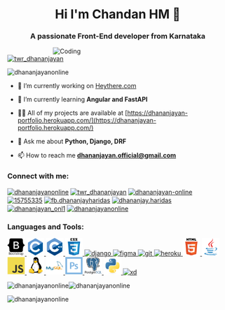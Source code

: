 <h1 align="center">Hi I'm Chandan HM 👋</h1>
<h3 align="center">A passionate Front-End developer from Karnataka</h3>

<img align="right" alt="Coding" width="400" src="https://cdn.dribbble.com/users/1118376/screenshots/3604186/media/522522daf8b5c0871a2cd66d0f423919.gif">

<p align="left"> <a href="https://twitter.com/twr_dhananjayan" target="blank"><img src="https://img.shields.io/twitter/follow/twr_dhananjayan?logo=twitter&style=for-the-badge" alt="twr_dhananjayan" /></a> </p>

<p align="left"> <img src="https://komarev.com/ghpvc/?username=dhananjayanonline&label=Profile%20views&color=0e75b6&style=flat" alt="dhananjayanonline" /> </p>

- 🔭 I’m currently working on [Heythere.com](https://github.com/DhananjayanOnline/heythere.com)

- 🌱 I’m currently learning **Angular and FastAPI**

- 👨‍💻 All of my projects are available at [https://dhananjayan-portfolio.herokuapp.com/](https://dhananjayan-portfolio.herokuapp.com/)

- 💬 Ask me about **Python, Django, DRF**

- 📫 How to reach me **dhananjayan.official@gmail.com**

<h3 align="left">Connect with me:</h3>
<p align="left">
<a href="https://dev.to/dhananjayanonline" target="blank"><img align="center" src="https://raw.githubusercontent.com/rahuldkjain/github-profile-readme-generator/master/src/images/icons/Social/devto.svg" alt="dhananjayanonline" height="30" width="40" /></a>
<a href="https://twitter.com/twr_dhananjayan" target="blank"><img align="center" src="https://raw.githubusercontent.com/rahuldkjain/github-profile-readme-generator/master/src/images/icons/Social/twitter.svg" alt="twr_dhananjayan" height="30" width="40" /></a>
<a href="https://linkedin.com/in/dhananjayan-online" target="blank"><img align="center" src="https://raw.githubusercontent.com/rahuldkjain/github-profile-readme-generator/master/src/images/icons/Social/linked-in-alt.svg" alt="dhananjayan-online" height="30" width="40" /></a>
<a href="https://stackoverflow.com/users/15755335" target="blank"><img align="center" src="https://raw.githubusercontent.com/rahuldkjain/github-profile-readme-generator/master/src/images/icons/Social/stack-overflow.svg" alt="15755335" height="30" width="40" /></a>
<a href="https://fb.com/fb.dhananjayharidas" target="blank"><img align="center" src="https://raw.githubusercontent.com/rahuldkjain/github-profile-readme-generator/master/src/images/icons/Social/facebook.svg" alt="fb.dhananjayharidas" height="30" width="40" /></a>
<a href="https://instagram.com/dhananjay.haridas" target="blank"><img align="center" src="https://raw.githubusercontent.com/rahuldkjain/github-profile-readme-generator/master/src/images/icons/Social/instagram.svg" alt="dhananjay.haridas" height="30" width="40" /></a>
<a href="https://www.hackerrank.com/dhananjayan_onl1" target="blank"><img align="center" src="https://raw.githubusercontent.com/rahuldkjain/github-profile-readme-generator/master/src/images/icons/Social/hackerrank.svg" alt="dhananjayan_onl1" height="30" width="40" /></a>
<a href="https://www.leetcode.com/dhananjayanonline" target="blank"><img align="center" src="https://raw.githubusercontent.com/rahuldkjain/github-profile-readme-generator/master/src/images/icons/Social/leet-code.svg" alt="dhananjayanonline" height="30" width="40" /></a>
</p>

<h3 align="left">Languages and Tools:</h3>
<p align="left"> <a href="https://getbootstrap.com" target="_blank" rel="noreferrer"> <img src="https://raw.githubusercontent.com/devicons/devicon/master/icons/bootstrap/bootstrap-plain-wordmark.svg" alt="bootstrap" width="40" height="40"/> </a> <a href="https://www.cprogramming.com/" target="_blank" rel="noreferrer"> <img src="https://raw.githubusercontent.com/devicons/devicon/master/icons/c/c-original.svg" alt="c" width="40" height="40"/> </a> <a href="https://www.w3schools.com/cpp/" target="_blank" rel="noreferrer"> <img src="https://raw.githubusercontent.com/devicons/devicon/master/icons/cplusplus/cplusplus-original.svg" alt="cplusplus" width="40" height="40"/> </a> <a href="https://www.w3schools.com/css/" target="_blank" rel="noreferrer"> <img src="https://raw.githubusercontent.com/devicons/devicon/master/icons/css3/css3-original-wordmark.svg" alt="css3" width="40" height="40"/> </a> <a href="https://www.djangoproject.com/" target="_blank" rel="noreferrer"> <img src="https://cdn.worldvectorlogo.com/logos/django.svg" alt="django" width="40" height="40"/> </a> <a href="https://www.figma.com/" target="_blank" rel="noreferrer"> <img src="https://www.vectorlogo.zone/logos/figma/figma-icon.svg" alt="figma" width="40" height="40"/> </a> <a href="https://git-scm.com/" target="_blank" rel="noreferrer"> <img src="https://www.vectorlogo.zone/logos/git-scm/git-scm-icon.svg" alt="git" width="40" height="40"/> </a> <a href="https://heroku.com" target="_blank" rel="noreferrer"> <img src="https://www.vectorlogo.zone/logos/heroku/heroku-icon.svg" alt="heroku" width="40" height="40"/> </a> <a href="https://www.w3.org/html/" target="_blank" rel="noreferrer"> <img src="https://raw.githubusercontent.com/devicons/devicon/master/icons/html5/html5-original-wordmark.svg" alt="html5" width="40" height="40"/> </a> <a href="https://www.java.com" target="_blank" rel="noreferrer"> <img src="https://raw.githubusercontent.com/devicons/devicon/master/icons/java/java-original.svg" alt="java" width="40" height="40"/> </a> <a href="https://developer.mozilla.org/en-US/docs/Web/JavaScript" target="_blank" rel="noreferrer"> <img src="https://raw.githubusercontent.com/devicons/devicon/master/icons/javascript/javascript-original.svg" alt="javascript" width="40" height="40"/> </a> <a href="https://www.linux.org/" target="_blank" rel="noreferrer"> <img src="https://raw.githubusercontent.com/devicons/devicon/master/icons/linux/linux-original.svg" alt="linux" width="40" height="40"/> </a> <a href="https://www.mysql.com/" target="_blank" rel="noreferrer"> <img src="https://raw.githubusercontent.com/devicons/devicon/master/icons/mysql/mysql-original-wordmark.svg" alt="mysql" width="40" height="40"/> </a> <a href="https://www.photoshop.com/en" target="_blank" rel="noreferrer"> <img src="https://raw.githubusercontent.com/devicons/devicon/master/icons/photoshop/photoshop-line.svg" alt="photoshop" width="40" height="40"/> </a> <a href="https://www.postgresql.org" target="_blank" rel="noreferrer"> <img src="https://raw.githubusercontent.com/devicons/devicon/master/icons/postgresql/postgresql-original-wordmark.svg" alt="postgresql" width="40" height="40"/> </a> <a href="https://www.python.org" target="_blank" rel="noreferrer"> <img src="https://raw.githubusercontent.com/devicons/devicon/master/icons/python/python-original.svg" alt="python" width="40" height="40"/> </a> <a href="https://www.adobe.com/products/xd.html" target="_blank" rel="noreferrer"> <img src="https://cdn.worldvectorlogo.com/logos/adobe-xd.svg" alt="xd" width="40" height="40"/> </a> </p>




<p><img align="left" src="https://github-readme-stats.vercel.app/api/top-langs?username=dhananjayanonline&show_icons=true&locale=en&layout=compact" alt="dhananjayanonline" /></p>

<p>&nbsp;<img align="left" src="https://github-readme-stats.vercel.app/api?username=dhananjayanonline&show_icons=true&locale=en" alt="dhananjayanonline" /></p>

<p><img align="left" src="https://github-readme-streak-stats.herokuapp.com/?user=dhananjayanonline&" alt="dhananjayanonline" /></p>

